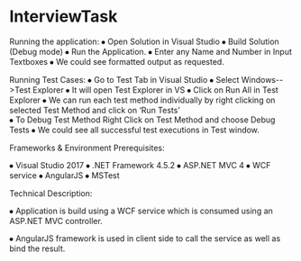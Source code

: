 # InterviewTask

Running the application:
⦁	Open Solution in Visual Studio
⦁	Build Solution (Debug mode)
⦁	Run the Application.
⦁	Enter any Name and Number in Input Textboxes
⦁	We could see formatted output as requested.
 

Running Test Cases:
⦁	Go to Test Tab in Visual Studio
⦁	Select Windows-->Test Explorer
⦁	It will open Test Explorer in VS
⦁	Click on Run All in Test Explorer
⦁	We can run each test method individually by right clicking on selected Test Method and click on ‘Run Tests’  
⦁	To Debug Test Method Right Click on Test Method and choose Debug Tests
⦁	We could see all successful test executions in Test window.


Frameworks & Environment Prerequisites: 

⦁	Visual Studio 2017
⦁	.NET Framework 4.5.2
⦁	ASP.NET MVC 4
⦁	WCF service
⦁	AngularJS
⦁	MSTest

Technical Description:

⦁	Application is build using a WCF service which is consumed using an ASP.NET MVC controller.

⦁	AngularJS framework is used in client side to call the service as well as bind the result.

